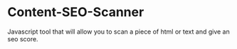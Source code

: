# Content-SEO-Scanner
Javascript tool that will allow you to scan a piece of html or text and give an seo score.
